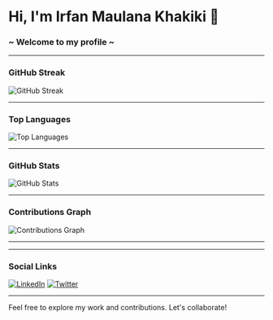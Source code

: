# Hi, I'm Irfan Maulana Khakiki 🙌

### ~ Welcome to my profile ~

---

### GitHub Streak
![GitHub Streak](https://github-readme-streak-stats.herokuapp.com/?user=irfanmkh)

---

### Top Languages
![Top Languages](https://github-readme-stats.vercel.app/api/top-langs?username=irfanmkh&show_icons=true&locale=en&layout=compact)

---

### GitHub Stats
![GitHub Stats](https://github-readme-stats.vercel.app/api?username=irfanmkh&show_icons=true&hide_title=true&count_private=true&hide=prs&theme=radical)

---

### Contributions Graph
![Contributions Graph](https://github.com/irfanmkh/irfanmkh/blob/main/output/github-contribution-grid-snake.svg)


---


---

### Social Links
[![LinkedIn](https://img.shields.io/badge/LinkedIn-0e76a8?style=for-the-badge&logo=linkedin)](https://www.linkedin.com/in/irfanmkh)
[![Twitter](https://img.shields.io/badge/Twitter-1DA1F2?style=for-the-badge&logo=twitter)](https://twitter.com/irfanmkh)

---

Feel free to explore my work and contributions. Let's collaborate!
